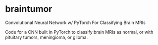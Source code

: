 # braintumor
Convolutional Neural Network w/ PyTorch For Classifying Brain MRIs


Code for a CNN built in PyTorch to classify brain MRIs as normal, or with pituitary tumors, meningioma, or glioma. 
